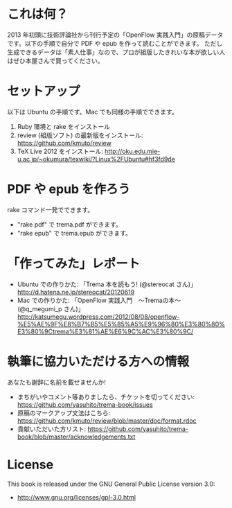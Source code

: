# これは何？

2013 年初頭に技術評論社から刊行予定の「OpenFlow 実践入門」の原稿データです。以下の手順で自分で PDF や epub を作って読むことができます。
ただし生成できるデータは「素人仕事」なので、プロが組版したきれいな本が欲しい人はぜひ本屋さんで買ってください。


# セットアップ

以下は Ubuntu の手順です。Mac でも同様の手順でできます。

 1. Ruby 環境と rake をインストール
 2. review (組版ソフト) の最新版をインストール: https://github.com/kmuto/review
 3. TeX Live 2012 をインストール: http://oku.edu.mie-u.ac.jp/~okumura/texwiki/?Linux%2FUbuntu#hf3fd9de


# PDF や epub を作ろう

rake コマンド一発でできます。

 * "rake pdf" で trema.pdf ができます。
 * "rake epub" で trema.epub ができます。


# 「作ってみた」レポート

 * Ubuntu での作りかた: 「Trema 本を読もう! (@stereocat さん)」 http://d.hatena.ne.jp/stereocat/20120619
 * Mac での作りかた: 「OpenFlow 実践入門　〜Tremaの本〜 (@q_megumi_p さん)」 http://katsumegu.wordpress.com/2012/08/08/openflow-%E5%AE%9F%E8%B7%B5%E5%85%A5%E9%96%80%E3%80%80%E3%80%9Ctrema%E3%81%AE%E6%9C%AC%E3%80%9C/


# 執筆に協力いただける方への情報

あなたも謝辞に名前を載せませんか!

 * まちがいやコメント等ありましたら、チケットを切ってください: https://github.com/yasuhito/trema-book/issues
 * 原稿のマークアップ文法はこちら: https://github.com/kmuto/review/blob/master/doc/format.rdoc
 * 貢献いただいた方リスト: https://github.com/yasuhito/trema-book/blob/master/acknowledgements.txt


# License

This book is released under the GNU General Public License version 3.0:

 * http://www.gnu.org/licenses/gpl-3.0.html
